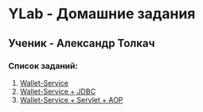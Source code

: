# YLab - Домашние задания

## Ученик - Александр Толкач

### Список заданий:  

1. [Wallet-Service](docs/wallet-service-start.md)    
2. [Wallet-Service + JDBC](docs/wallet-service-jdbc.md)
3. [Wallet-Service + Servlet + AOP](docs/wallet-service-servlets-aop.md)
